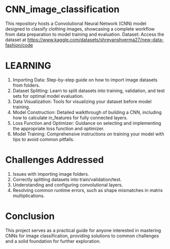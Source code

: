 # CNN_image_classification
This repository hosts a Convolutional Neural Network (CNN) model designed to classify clothing images, showcasing a complete workflow from data preparation to model training and evaluation.
Dataset: Access the dataset at https://www.kaggle.com/datasets/shreyanshverma27/new-data-fashion/code 
# LEARNING 
1. Importing Data: Step-by-step guide on how to import image datasets from folders.
2. Dataset Splitting: Learn to split datasets into training, validation, and test sets for optimal model evaluation.
3. Data Visualization: Tools for visualizing your dataset before model training.
4. Model Construction: Detailed walkthrough of building a CNN, including how to calculate in_features for fully connected layers.
5. Loss Function and Optimizer: Guidance on selecting and implementing the appropriate loss function and optimizer.
6. Model Training: Comprehensive instructions on training your model with tips to avoid common pitfalls.
# Challenges Addressed
1. Issues with importing image folders.
2. Correctly splitting datasets into train/validation/test.
3. Understanding and configuring convolutional layers.
4. Resolving common runtime errors, such as shape mismatches in matrix multiplications.
# Conclusion
This project serves as a practical guide for anyone interested in mastering CNNs for image classification, providing solutions to common challenges and a solid foundation for further exploration.
